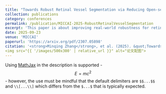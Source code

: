 ```yaml
---
title: "Towards Robust Retinal Vessel Segmentation via Reducing Open-set Label Noises from SAM-generated Masks"
collection: publications
category: conferences
permalink: /publication/MICCAI-2025-RobustRetinalVesselSegmentation
excerpt: 'This paper is about improving real-world robustness for retinal vessel segmentation from fundus images.'
date: 2025-09-23
venue: 'MICCAI'
paperurl: 'https://arxiv.org/pdf/2307.05898'
citation: '<strong>Minqing Zhang</strong>, et al. (2025). &quot;Towards Robust Retinal Vessel Segmentation via Reducing Open-set Label Noises from SAM-generated Masks.&quot; <i>MICCAI 2025</i>. 1(3).'
<img src="{{ '/images/500x300' | relative_url }}" alt="论文配图">
---
```


Using [MathJax](https://www.mathjax.org/) in the description is supported - $$E=mc^2$$ - however, the use must be mindful that the default delimiters are `$$...$$` and `\\[...\\]` which differs from the `$...$` that is typically expected.
